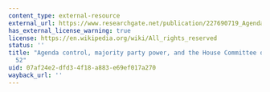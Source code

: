 ```yaml
---
content_type: external-resource
external_url: https://www.researchgate.net/publication/227690719_Agenda_Control_Majority_Party_Power_and_the_House_Committee_on_Rules_1937-52
has_external_license_warning: true
license: https://en.wikipedia.org/wiki/All_rights_reserved
status: ''
title: "Agenda control, majority party power, and the House Committee on Rules, 1937\u2013\
  52"
uid: 07af24e2-dfd3-4f18-a883-e69ef017a270
wayback_url: ''
---
```

